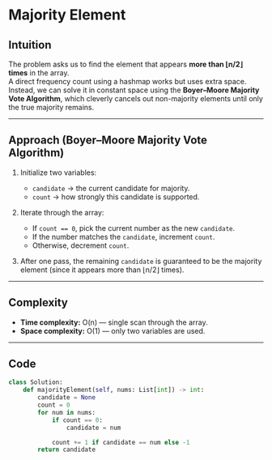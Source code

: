 # Majority Element

## Intuition

The problem asks us to find the element that appears **more than ⌊n/2⌋ times** in the array.  
A direct frequency count using a hashmap works but uses extra space. Instead, we can solve it in constant space using the **Boyer–Moore Majority Vote Algorithm**, which cleverly cancels out non-majority elements until only the true majority remains.

---

## Approach (Boyer–Moore Majority Vote Algorithm)

1. Initialize two variables:
   - `candidate` → the current candidate for majority.
   - `count` → how strongly this candidate is supported.

2. Iterate through the array:
   - If `count == 0`, pick the current number as the new `candidate`.
   - If the number matches the `candidate`, increment `count`.
   - Otherwise, decrement `count`.

3. After one pass, the remaining `candidate` is guaranteed to be the majority element (since it appears more than ⌊n/2⌋ times).

---

## Complexity

- **Time complexity:** O(n) — single scan through the array.
- **Space complexity:** O(1) — only two variables are used.

---

## Code

```python
class Solution:
    def majorityElement(self, nums: List[int]) -> int:
        candidate = None
        count = 0
        for num in nums:
            if count == 0:
                candidate = num

            count += 1 if candidate == num else -1
        return candidate
```
